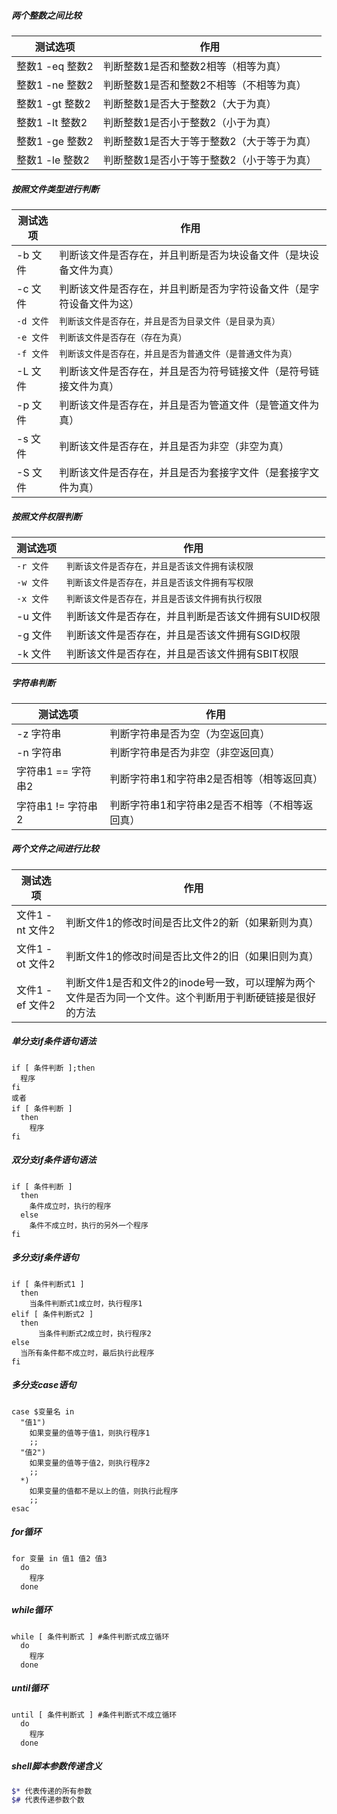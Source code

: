 ##### 两个整数之间比较
测试选项 | 作用
--- | ---
整数1 -eq 整数2 | 判断整数1是否和整数2相等（相等为真）
整数1 -ne 整数2 | 判断整数1是否和整数2不相等（不相等为真）
整数1 -gt 整数2 | 判断整数1是否大于整数2（大于为真）
整数1 -lt 整数2 | 判断整数1是否小于整数2（小于为真）
整数1 -ge 整数2 | 判断整数1是否大于等于整数2（大于等于为真）
整数1 -le 整数2 | 判断整数1是否小于等于整数2（小于等于为真）

##### 按照文件类型进行判断
测试选项 | 作用
--- | ---
-b 文件 | 判断该文件是否存在，并且判断是否为块设备文件（是块设备文件为真）
-c 文件 | 判断该文件是否存在，并且判断是否为字符设备文件（是字符设备文件为这）
`-d 文件` | `判断该文件是否存在，并且是否为目录文件（是目录为真）`
`-e 文件` | `判断该文件是否存在（存在为真）`
`-f 文件` | `判断该文件是否存在，并且是否为普通文件（是普通文件为真）`
-L 文件 | 判断该文件是否存在，并且是否为符号链接文件（是符号链接文件为真）
-p 文件 | 判断该文件是否存在，并且是否为管道文件（是管道文件为真）
-s 文件 | 判断该文件是否存在，并且是否为非空（非空为真）
-S 文件 | 判断该文件是否存在，并且是否为套接字文件（是套接字文件为真）

##### 按照文件权限判断
测试选项 | 作用
--- | ---
`-r 文件` | `判断该文件是否存在，并且是否该文件拥有读权限`
`-w 文件` | `判断该文件是否存在，并且是否该文件拥有写权限`
`-x 文件` | `判断该文件是否存在，并且是否该文件拥有执行权限`
-u 文件 | 判断该文件是否存在，并且判断是否该文件拥有SUID权限
-g 文件 | 判断该文件是否存在，并且是否该文件拥有SGID权限
-k 文件 | 判断该文件是否存在，并且是否该文件拥有SBIT权限

##### 字符串判断
测试选项 | 作用
--- | ---
-z 字符串 | 判断字符串是否为空（为空返回真）
-n 字符串 | 判断字符串是否为非空（非空返回真）
字符串1 == 字符串2 | 判断字符串1和字符串2是否相等（相等返回真）
字符串1 != 字符串2 | 判断字符串1和字符串2是否不相等（不相等返回真）

##### 两个文件之间进行比较
测试选项 | 作用
--- | ---
文件1 -nt 文件2 | 判断文件1的修改时间是否比文件2的新（如果新则为真）
文件1 -ot 文件2 | 判断文件1的修改时间是否比文件2的旧（如果旧则为真）
文件1 -ef 文件2 | 判断文件1是否和文件2的inode号一致，可以理解为两个文件是否为同一个文件。这个判断用于判断硬链接是很好的方法

##### 单分支if条件语句语法
```shell
if [ 条件判断 ];then
  程序
fi
或者
if [ 条件判断 ]
  then
    程序
fi
```
##### 双分支if条件语句语法
```shell
if [ 条件判断 ]
  then
    条件成立时，执行的程序
  else
    条件不成立时，执行的另外一个程序
fi
```
##### 多分支if条件语句
```shell
if [ 条件判断式1 ]
  then
    当条件判断式1成立时，执行程序1
elif [ 条件判断式2 ]
  then
      当条件判断式2成立时，执行程序2
else
  当所有条件都不成立时，最后执行此程序
fi
```
##### 多分支case语句
```shell
case $变量名 in
  "值1")
    如果变量的值等于值1，则执行程序1
    ;;
  "值2")
    如果变量的值等于值2，则执行程序2
    ;;
  *)
    如果变量的值都不是以上的值，则执行此程序
    ;;
esac
```
##### for循环
```shell
for 变量 in 值1 值2 值3
  do
    程序
  done
```
##### while循环
```shell
while [ 条件判断式 ] #条件判断式成立循环
  do
    程序
  done
```
##### until循环
```shell
until [ 条件判断式 ] #条件判断式不成立循环
  do
    程序
  done
```
##### shell脚本参数传递含义
```sh
$* 代表传递的所有参数
$# 代表传递参数个数
```
